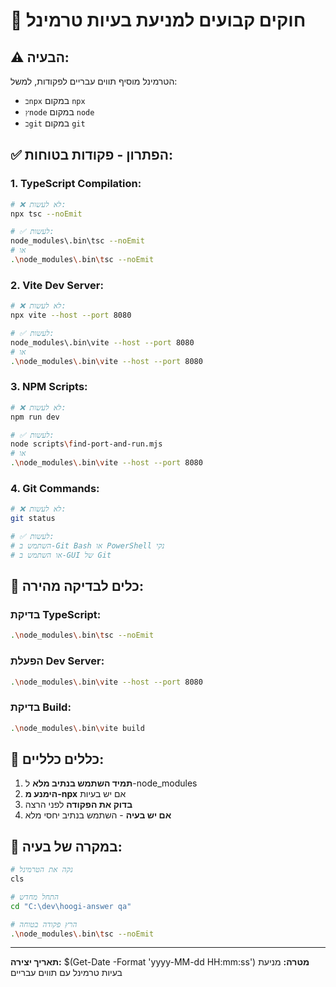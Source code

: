 # 🚫 חוקים קבועים למניעת בעיות טרמינל

## ⚠️ **הבעיה:**
הטרמינל מוסיף תווים עבריים לפקודות, למשל:
- `בnpx` במקום `npx`
- `ץnode` במקום `node`
- `בgit` במקום `git`

## ✅ **הפתרון - פקודות בטוחות:**

### **1. TypeScript Compilation:**
```bash
# ❌ לא לעשות:
npx tsc --noEmit

# ✅ לעשות:
node_modules\.bin\tsc --noEmit
# או
.\node_modules\.bin\tsc --noEmit
```

### **2. Vite Dev Server:**
```bash
# ❌ לא לעשות:
npx vite --host --port 8080

# ✅ לעשות:
node_modules\.bin\vite --host --port 8080
# או
.\node_modules\.bin\vite --host --port 8080
```

### **3. NPM Scripts:**
```bash
# ❌ לא לעשות:
npm run dev

# ✅ לעשות:
node scripts\find-port-and-run.mjs
# או
.\node_modules\.bin\vite --host --port 8080
```

### **4. Git Commands:**
```bash
# ❌ לא לעשות:
git status

# ✅ לעשות:
# השתמש ב-Git Bash או PowerShell נקי
# או השתמש ב-GUI של Git
```

## 🔧 **כלים לבדיקה מהירה:**

### **בדיקת TypeScript:**
```bash
.\node_modules\.bin\tsc --noEmit
```

### **הפעלת Dev Server:**
```bash
.\node_modules\.bin\vite --host --port 8080
```

### **בדיקת Build:**
```bash
.\node_modules\.bin\vite build
```

## 📝 **כללים כלליים:**

1. **תמיד השתמש בנתיב מלא** ל-node_modules
2. **הימנע מ-npx** אם יש בעיות
3. **בדוק את הפקודה** לפני הרצה
4. **אם יש בעיה** - השתמש בנתיב יחסי מלא

## 🚨 **במקרה של בעיה:**
```bash
# נקה את הטרמינל
cls

# התחל מחדש
cd "C:\dev\hoogi-answer qa"

# הרץ פקודה בטוחה
.\node_modules\.bin\tsc --noEmit
```

---
**תאריך יצירה:** $(Get-Date -Format 'yyyy-MM-dd HH:mm:ss')
**מטרה:** מניעת בעיות טרמינל עם תווים עבריים
